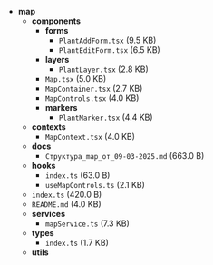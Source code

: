 - **map**
  - **components**
    - **forms**
      - `PlantAddForm.tsx` (9.5 KB)
      - `PlantEditForm.tsx` (6.5 KB)
    - **layers**
      - `PlantLayer.tsx` (2.8 KB)
    - `Map.tsx` (5.0 KB)
    - `MapContainer.tsx` (2.7 KB)
    - `MapControls.tsx` (4.0 KB)
    - **markers**
      - `PlantMarker.tsx` (4.4 KB)
  - **contexts**
    - `MapContext.tsx` (4.0 KB)
  - **docs**
    - `Структура_map_от_09-03-2025.md` (663.0 B)
  - **hooks**
    - `index.ts` (63.0 B)
    - `useMapControls.ts` (2.1 KB)
  - `index.ts` (420.0 B)
  - `README.md` (4.0 KB)
  - **services**
    - `mapService.ts` (7.3 KB)
  - **types**
    - `index.ts` (1.7 KB)
  - **utils**
